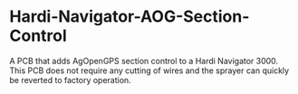 # Hardi-Navigator-AOG-Section-Control
 A PCB that adds AgOpenGPS section control to a Hardi Navigator 3000. This PCB does not require any cutting of wires and the sprayer can quickly be reverted to factory operation.

